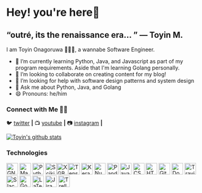 # Hey! you're here🤺

## “outré, its the renaissance era... ” — Toyin M. 

I am Toyin Onagoruwa 🙋🏻‍♂️, a wannabe Software Engineer.

- 🌱 I’m currently learning Python, Java, and Javascript as part of my program requirements. Aside that I'm learning Golang personally.
- 👯 I’m looking to collaborate on creating content for my blog!
- 🤔 I’m looking for help with software design patterns and system design
- 💬 Ask me about Python, Java, and Golang
- 😄 Pronouns: he/him

### Connect with Me 🤝🏻

🐦 [twitter][twitter] **|** 
📺 [youtube][youtube] **|** 
📷 [instagram][instagram] **|** 

[![Toyin's github stats](https://github-readme-stats.vercel.app/api?username=Toyin96)](https://github.com/Toyin96/github-readme-stats)

[youtube]: https://www.youtube.com/channel/UCGbaIhyFcY9nsPyDmkIVkmA
[twitter]: https://twitter.com/onagoruwatoyin9
[instagram]: https://www.instagram.com/sire_acidalia/

### Technologies

<a href="https://www.gnu.org/software/bash/"><img alt="GNU Bash" src='https://www.vectorlogo.zone/logos/gnu_bash/gnu_bash-icon.svg' width='30'/></a>
<a href="https://manjaro.org/"><img alt="Manjaro" src='https://upload.wikimedia.org/wikipedia/commons/thumb/3/3e/Manjaro-logo.svg/512px-Manjaro-logo.svg.png' width='30'/></a>
<a href="https://www.python.org/"><img alt="Python" src='https://www.vectorlogo.zone/logos/python/python-icon.svg' width='30'/></a>
<a href="https://scikit-learn.org"><img alt="Scikit-learn" src='https://upload.wikimedia.org/wikipedia/commons/0/05/Scikit_learn_logo_small.svg' width='30'/><a href="https://xgboost.ai/"><img alt="XGBoost" src='https://upload.wikimedia.org/wikipedia/commons/6/69/XGBoost_logo.png' width='30'/><a href="https://www.tensorflow.org/"><img alt="Tensorflow" src='https://www.vectorlogo.zone/logos/tensorflow/tensorflow-icon.svg' width='30'/></a>
<a href="https://www.keras.io/"><img alt="Keras" src='https://raw.githubusercontent.com/valohai/ml-logos/5127528b5baadb77a6ea4b999a47b4e86bf0f98b/keras.svg' width='30'/></a>
<a href="https://numpy.org/"><img alt="NumPy" src='https://www.vectorlogo.zone/logos/numpy/numpy-icon.svg' width='30'/></a>
<a href="https://pandas.pydata.org/"><img alt="Pandas" src='https://simpleicons.org/icons/pandas.svg' width='30'/></a>
<a href="https://en.wikipedia.org/wiki/JavaScript"><img alt="JavaScrip" src='https://upload.vectorlogo.zone/logos/javascript/images/239ec8a4-163e-4792-83b6-3f6d96911757.svg' width='30'/></a>
<a href="https://en.wikipedia.org/wiki/CSS"><img alt="CSS" src='https://raw.githubusercontent.com/manuelbieh/logo-file-icons/0791cbe1bce5d06034087bf70f6d45bb6635c20d/icons/css.svg' width='30'/></a>
<a href="https://en.wikipedia.org/wiki/HTML5/"><img alt="HTML" src='https://raw.githubusercontent.com/uditkumar489/Icon-pack/44e9bfd92c879c063dadb83851aef6b347ea0ce8/Social%20media/Die%20cut%20-%20transparent/svg/030-html-5.svg' width='30'/></a>
<a href="https://git-scm.com/"><img alt="Git" src='https://www.vectorlogo.zone/logos/git-scm/git-scm-icon.svg' width='30'/></a>
<a href="https://www.docker.com//"><img alt="Docker" src='https://www.vectorlogo.zone/logos/docker/docker-icon.svg' width='30'/></a>
<a href="https://travis-ci.org/"><img alt="Travis CI" src='https://www.vectorlogo.zone/logos/travis-ci/travis-ci-icon.svg' width='30'/></a>
<a href="https://slack.com/"><img alt="Slack" src='https://www.vectorlogo.zone/logos/slack/slack-icon.svg' width='30'/></a>
<a href="https://cloud.google.com/"><img alt="Google Cloud" src='https://www.vectorlogo.zone/logos/google_cloud/google_cloud-icon.svg' width='30'/></a>
<a href="https://www.latex-project.org"><img alt="LaTeX" src='https://simpleicons.org/icons/latex.svg' width='30'/></a>
<a href="https://jira.com"><img alt="Jira" src='https://www.vectorlogo.zone/logos/atlassian_jira/atlassian_jira-icon.svg' width='30'/></a>
<a href="https://trello.com/"><img alt="Trello" src='https://www.vectorlogo.zone/logos/trello/trello-icon.svg' width='30'/></a>
</a>


